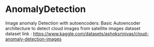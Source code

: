 # AnomalyDetection
Image anomaly Detection with autoencoders:
Basic Autoencoder architecture to detect cloud images from satellite images dataset              
dataset link : https://www.kaggle.com/datasets/ashoksrinivas/cloud-anomaly-detection-images
